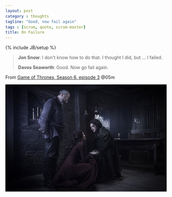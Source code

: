 ```yaml
---
layout: post
category : thoughts
tagline: "Good, now fail again"
tags : [scrum, quote, scrum-master]
title: On Failure
---
```

{% include JB/setup %}

> **Jon Snow**: I don't know how to do that. 
> I thought I did, but ...
> I failed.
> 
> **Davos Seaworth**: Good. Now go fail again.


From [Game of Thrones, Season 6, episode 3][imdb] @05m

[![Game of Thrones](/assets/img/blog/got.jpg)][imdb]


 [imdb]: http://www.imdb.com/title/tt4131606/?ref_=ttep_ep3